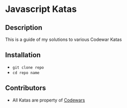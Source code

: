 # Javascript Katas 

Description 
------
This is a guide of my solutions to various Codewar Katas

Installation
------
* `git clone repo`
* `cd repo name`

Contributors 
------
* All Katas are property of [Codewars]()
